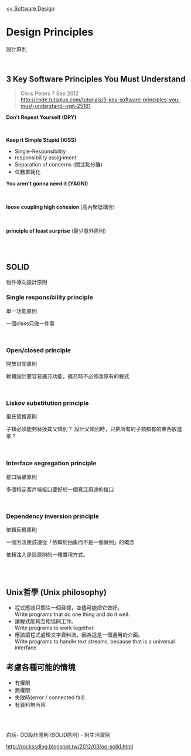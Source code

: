 [<< Software Design](https://github.com/krmfla/research-lab/blob/master/Software-Design/README.md)

# Design Principles

設計原則

<br>

## 3 Key Software Principles You Must Understand
> Chris Peters 7 Sep 2012 <br />
> http://code.tutsplus.com/tutorials/3-key-software-principles-you-must-understand--net-25161

<b>Don't Repeat Yourself (DRY)</b>

<br>

<b>Keep it Simple Stupid (KISS)</b>
 * Single-Responsibility
 * responsibility assignment
 * Separation of concerns (關注點分離)
 * 任務單純化

<b>You aren't gonna need it (YAGNI)</b>

<br>

<b>loose coupling high cohesion </b> (高內聚低耦合)

<br>

<b>principle of least surprise</b> (最少意外原則)

<br>
<br>

## SOLID
物件導向設計原則

### Single responsibility principle
單一功能原則

一個class只做一件事

<br>

### Open/closed principle
開放封閉原則

軟體設計要容易擴充功能，擴充時不必修改原有的程式

<br>

### Liskov substitution principle
里氏替換原則

子類必須能夠替換其父類別？
設計父類別時，只把所有的子類都有的東西放進來？

<br>

### Interface segregation principle
接口隔離原則

多個特定客戶端接口要好於一個寬泛用途的接口

<br>

### Dependency inversion principle
依賴反轉原則

一個方法應該遵從「依賴於抽象而不是一個實例」的概念

依賴注入是該原則的一種實現方式。

<br>
<br>

## Unix哲學 (Unix philosophy)
 * 程式應該只關注一個目標，並儘可能把它做好。<br> Write programs that do one thing and do it well.
 * 讓程式能夠互相協同工作。<br> Write programs to work together.
 * 應該讓程式處理文字資料流，因為這是一個通用的介面。<br> Write programs to handle text streams, because that is a universal interface.
 
## 考慮各種可能的情境
* 有權限
* 無權限
* 失敗時(error / connected fail)
* 有資料無內容

<br>
<br>
 
白話- OO設計原則 (SOLID原則) - 附生活實例
 
http://rockssdlog.blogspot.tw/2012/03/oo-solid.html
